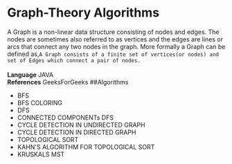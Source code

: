 # Graph-Theory Algorithms
A Graph is a non-linear data structure consisting of nodes and edges. The nodes are sometimes also referred to as vertices and the edges are lines or arcs that connect any two nodes in the graph. More formally a Graph can be defined as,```A Graph consists of a finite set of vertices(or nodes) and set of Edges which connect a pair of nodes.```
<br><br>
**Language** JAVA <br>
**References** GeeksForGeeks
##Algorithms

- BFS
- BFS COLORING
- DFS
- CONNECTED COMPONENTs DFS
- CYCLE DETECTION IN UNDIRECTED GRAPH
- CYCLE DETECTION IN DIRECTED GRAPH
- TOPOLOGICAL SORT
- KAHN'S ALGORITHM FOR TOPOLOGICAL SORT
- KRUSKALS MST

